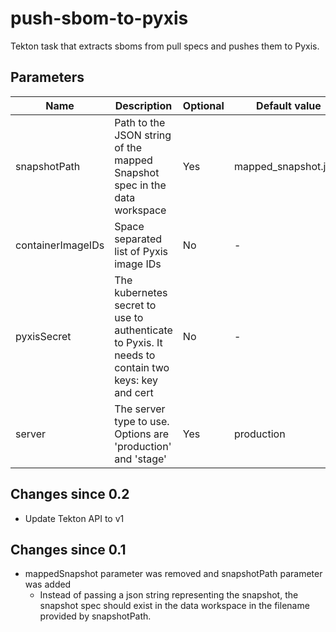 # push-sbom-to-pyxis

Tekton task that extracts sboms from pull specs and pushes them to Pyxis.

## Parameters

| Name | Description | Optional | Default value |
|------|-------------|----------|---------------|
| snapshotPath | Path to the JSON string of the mapped Snapshot spec in the data workspace | Yes | mapped_snapshot.json |
| containerImageIDs | Space separated list of Pyxis image IDs | No | - |
| pyxisSecret | The kubernetes secret to use to authenticate to Pyxis. It needs to contain two keys: key and cert | No | - |
| server | The server type to use. Options are 'production' and 'stage' | Yes | production |

## Changes since 0.2
* Update Tekton API to v1

## Changes since 0.1
* mappedSnapshot parameter was removed and snapshotPath parameter was added
  * Instead of passing a json string representing the snapshot, the snapshot spec should exist in the data workspace
    in the filename provided by snapshotPath.
